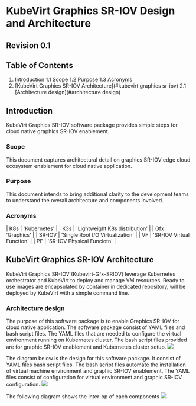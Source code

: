 # KubeVirt Graphics SR-IOV Design and Architecture

## Revision 0.1

## Table of Contents
  1. [Introduction](#introduction)
    1.1 [Scope](#scope)
    1.2 [Purpose](#purpose)
    1.3 [Acronyms](#acronyms)
  2. [KubeVirt Graphics SR-IOV Architecture](#kubevirt graphics sr-iov)
    2.1 [Architecture design](#architecture design)
 
 ## Introduction
 KubeVirt Graphics SR-IOV software package provides simple steps for cloud native graphics SR-IOV enablement. 
 
 ### Scope
 This document captures architectural detail on graphics SR-IOV edge cloud ecosystem enablement for cloud native application. 
 
 ### Purpose
 This document intends to bring additional clarity to the development teams to understand the overall architecture and components involved.
 
 ### Acronyms
 | K8s           |  'Kubernetes'                                    |
 | K3s           |  'Lightweight K8s distribution'                  |
 | Gfx           |  'Graphics'                                      |
 | SR-IOV        |  'Single Root I/O Virtualization'                |
 | VF            |  'SR-IOV Virtual Function'                       |
 | PF            |  'SR-IOV Physical Funciotn'                      |
 
 ## KubeVirt Graphics SR-IOV Architecture
 KubeVirt Graphics SR-IOV (Kubevirt-Gfx-SRIOV) leverage Kubernetes orchestrator and KubeVirt to deploy and manage VM resources. Ready to use images are encapsulated by container in dedicated repository, will be deployed by KubeVirt with a simple command line.
 
 ### Architecture design
 The purpose of this software package is to enable Graphics SR-IOV for cloud native application.  The software package consist of YAML files and bash script files. The YAML files that are needed to configure the virtual environment running on Kubernetes cluster. The bash script files provided are for graphic SR-IOV enablement and Kubernetes cluster setup. 
 <img src="media/KubeVirt Graphics SR-IOV/image1.png" />
 
 The diagram below is the design for this software package. It consist of YAML files bash script files. The bash script files automate the installation of virtual machine environment and graphic SR-IOV enablement. The YAML files consist of configuration for virtual environment and graphic SR-IOV configuration.
<img src="media/KubeVirt Graphics SR-IOV/image2.png" />

 The following diagram shows the inter-op of each components
 <img src="media/KubeVirt Graphics SR-IOV/image3.png" />
 
